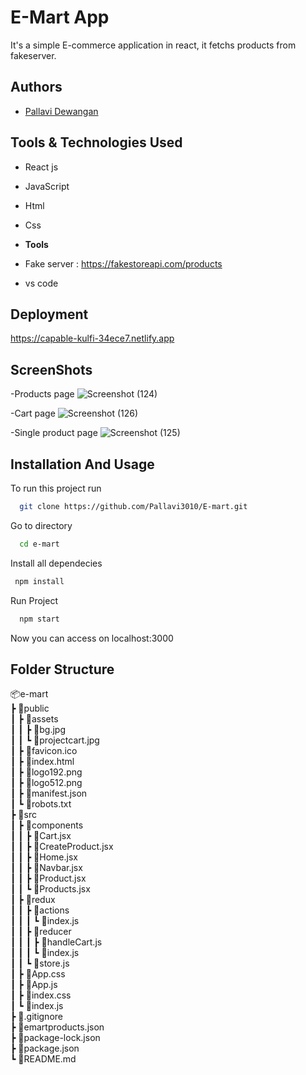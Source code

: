
# E-Mart App

It's a simple E-commerce application in react, it fetchs products from fakeserver.
## Authors

- [Pallavi Dewangan](https://github.com/Pallavi3010)


## Tools & Technologies Used

- React js
- JavaScript
- Html
- Css

- **Tools**
- Fake server : https://fakestoreapi.com/products
- vs code

## Deployment

https://capable-kulfi-34ece7.netlify.app

## ScreenShots

-Products page
![Screenshot (124)](https://user-images.githubusercontent.com/53387548/162627595-3f88a1b4-38e1-4029-aa37-b4b6fe22d85a.png)

-Cart page
![Screenshot (126)](https://user-images.githubusercontent.com/53387548/162627650-3c44c3a8-477c-468b-8203-9533f6a9f731.png)

-Single product page
![Screenshot (125)](https://user-images.githubusercontent.com/53387548/162627639-09a31b19-47ba-4828-a756-9f41995fc6a0.png)

## Installation And Usage

To run this project run

```bash
  git clone https://github.com/Pallavi3010/E-mart.git
```
Go to directory
```bash
  cd e-mart
```
Install all dependecies
```bash
 npm install
```
Run Project
```bash
  npm start
```

Now you can access  on localhost:3000 
## Folder Structure
 
 
📦e-mart     
    ┣ 📂public  
    ┃ ┣ 📂assets  
    ┃ ┃ ┣ 📜bg.jpg  
    ┃ ┃ ┗ 📜projectcart.jpg  
    ┃ ┣ 📜favicon.ico  
    ┃ ┣ 📜index.html  
    ┃ ┣ 📜logo192.png  
    ┃ ┣ 📜logo512.png  
    ┃ ┣ 📜manifest.json  
    ┃ ┗ 📜robots.txt  
    ┣ 📂src  
    ┃ ┣ 📂components  
    ┃ ┃ ┣ 📜Cart.jsx  
    ┃ ┃ ┣ 📜CreateProduct.jsx  
    ┃ ┃ ┣ 📜Home.jsx  
    ┃ ┃ ┣ 📜Navbar.jsx  
    ┃ ┃ ┣ 📜Product.jsx  
    ┃ ┃ ┗ 📜Products.jsx  
    ┃ ┣ 📂redux  
    ┃ ┃ ┣ 📂actions  
    ┃ ┃ ┃ ┗ 📜index.js  
    ┃ ┃ ┣ 📂reducer  
    ┃ ┃ ┃ ┣ 📜handleCart.js  
    ┃ ┃ ┃ ┗ 📜index.js  
    ┃ ┃ ┗ 📜store.js  
    ┃ ┣ 📜App.css  
    ┃ ┣ 📜App.js  
    ┃ ┣ 📜index.css  
    ┃ ┗ 📜index.js  
    ┣ 📜.gitignore  
    ┣ 📜emartproducts.json  
    ┣ 📜package-lock.json  
    ┣ 📜package.json  
    ┗ 📜README.md  


